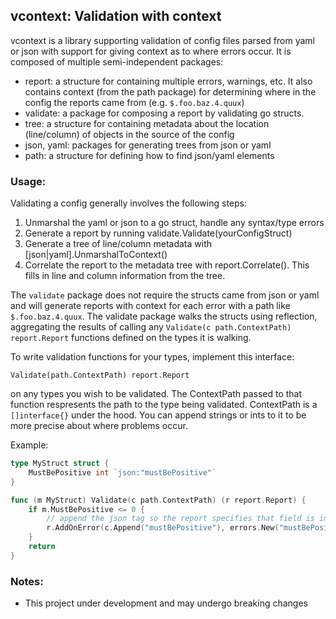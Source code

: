 ## vcontext: Validation with context

vcontext is a library supporting validation of config files parsed from yaml or json with support for giving context as
to where errors occur. It is composed of multiple semi-independent packages:

 - report: a structure for containing multiple errors, warnings, etc. It also contains context (from the path package)
   for determining where in the config the reports came from (e.g. `$.foo.baz.4.quux`)
 - validate: a package for composing a report by validating go structs.
 - tree: a structure for containing metadata about the location (line/column) of objects in the source of the config
 - json, yaml: packages for generating trees from json or yaml
 - path: a structure for defining how to find json/yaml elements

### Usage:

Validating a config generally involves the following steps:
1) Unmarshal the yaml or json to a go struct, handle any syntax/type errors
1) Generate a report by running validate.Validate(yourConfigStruct)
1) Generate a tree of line/column metadata with [json|yaml].UnmarshalToContext()
1) Correlate the report to the metadata tree with report.Correlate(). This fills in line and column information from the tree.

The `validate` package does not require the structs came from json or yaml and will generate reports with context for each
error with a path like `$.foo.baz.4.quux`. The validate package walks the structs using reflection, aggregating the results
of calling any `Validate(c path.ContextPath) report.Report` functions defined on the types it is walking.

To write validation functions for your types, implement this interface:
```
Validate(path.ContextPath) report.Report
```
on any types you wish to be validated. The ContextPath passed to that function respresents the path to the type being
validated. ContextPath is a `[]interface{}` under the hood. You can append strings or ints to it to be more precise about
where problems occur. 

Example:
```go
type MyStruct struct {
	MustBePositive int `json:"mustBePositive"`
}

func (m MyStruct) Validate(c path.ContextPath) (r report.Report) {
	if m.MustBePositive <= 0 {
		// append the json tag so the report specifies that field is invalid, not the whole struct
		r.AddOnError(c.Append("mustBePositive"), errors.New("mustBePositive was not positive"))
	}
	return
}
```

### Notes:

* This project under development and may undergo breaking changes
